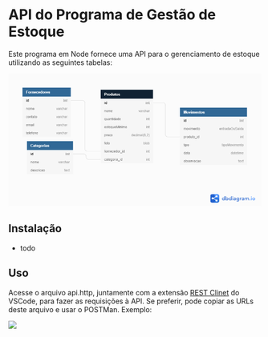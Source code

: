 # API do Programa de Gestão de Estoque

Este programa em Node fornece uma API para o gerenciamento de estoque utilizando as seguintes tabelas:

![](tables.png)

## Instalação

- todo

## Uso

Acesse o arquivo api.http, juntamente com a extensão [REST Clinet](https://marketplace.visualstudio.com/items?itemName=humao.rest-client) do VSCode, para fazer as requisições à API. Se preferir, pode copiar as URLs deste arquivo e usar o POSTMan. Exemplo:

![](https://raw.githubusercontent.com/Huachao/vscode-restclient/master/images/usage.gif)